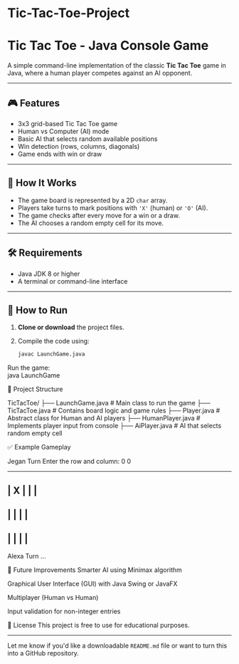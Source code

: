 # Tic-Tac-Toe-Project
# Tic Tac Toe - Java Console Game

A simple command-line implementation of the classic **Tic Tac Toe** game in Java, where a human player competes against an AI opponent.

---

## 🎮 Features

- 3x3 grid-based Tic Tac Toe game
- Human vs Computer (AI) mode
- Basic AI that selects random available positions
- Win detection (rows, columns, diagonals)
- Game ends with win or draw

---

## 🧠 How It Works

- The game board is represented by a 2D `char` array.
- Players take turns to mark positions with `'X'` (human) or `'O'` (AI).
- The game checks after every move for a win or a draw.
- The AI chooses a random empty cell for its move.

---

## 🛠️ Requirements

- Java JDK 8 or higher
- A terminal or command-line interface

---

## 🚀 How to Run

1. **Clone or download** the project files.
2. Compile the code using:

   ```bash
   javac LaunchGame.java

Run the game:  
java LaunchGame

📁 Project Structure

TicTacToe/
├── LaunchGame.java      # Main class to run the game
├── TicTacToe.java       # Contains board logic and game rules
├── Player.java          # Abstract class for Human and AI players
├── HumanPlayer.java     # Implements player input from console
├── AiPlayer.java        # AI that selects random empty cell


✅ Example Gameplay

Jegan Turn
Enter the row and column:
0 0

-------------
| X |   |   |
-------------
|   |   |   |
-------------
|   |   |   |
-------------

Alexa Turn
...

🧹 Future Improvements
Smarter AI using Minimax algorithm

Graphical User Interface (GUI) with Java Swing or JavaFX

Multiplayer (Human vs Human)

Input validation for non-integer entries

📝 License
This project is free to use for educational purposes.

---

Let me know if you'd like a downloadable `README.md` file or want to turn this into a GitHub repository.
